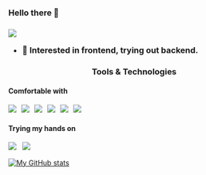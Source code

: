 <!-- <div align=center> -->
  <h3><b>Hello there 👋</b><h3>

![](https://github.com/halfrost/halfrost/blob/master/icons/header_.png)

* 🧐   Interested in frontend, trying out backend.

 <h3 align=center>Tools & Technologies</h3>
 <h4>Comfortable with<h4>
 <p>
     <img src="https://img.shields.io/badge/HTML%20-%23F7DF1E.svg?&style=for-the-badge&color=E34F26" />&nbsp;&nbsp;
   <img src="https://img.shields.io/badge/css%20-%23F7DF1E.svg?&style=for-the-badge&color=5BA8EE" />&nbsp;&nbsp;
   <img src="https://img.shields.io/badge/JavaScript%20-%23F7DF1E.svg?&style=for-the-badge&color=F7DF1E" />&nbsp;&nbsp;
     <img src="https://img.shields.io/badge/react%20-%23F7DF1E.svg?&style=for-the-badge&color=00D8FF" />&nbsp;&nbsp;
     <img src="https://img.shields.io/badge/Node.js%20-%23F7DF1E.svg?&style=for-the-badge&color=6DB35A" />&nbsp;&nbsp;
   <img src="https://img.shields.io/badge/MongoDB%20-%23F7DF1E.svg?&style=for-the-badge&color=5C9A37" />&nbsp;&nbsp;
  </p>
  
  <h4>Trying my hands on</h4>
  <p>
      <img src="https://img.shields.io/badge/NextJS%20-%23F7DF1E.svg?&style=for-the-badge&color=000000" />&nbsp;&nbsp;
          <img src="https://img.shields.io/badge/GatsbyJS%20-%23F7DF1E.svg?&style=for-the-badge&color=452475" />&nbsp;&nbsp;
    
  </p>
  
  


[![My GitHub stats](https://github-readme-stats.vercel.app/api?username=SaDevat&theme=radical&show_icons=true)](https://github.com/SaDevat/github-readme-stats)
<!--    </div> -->
